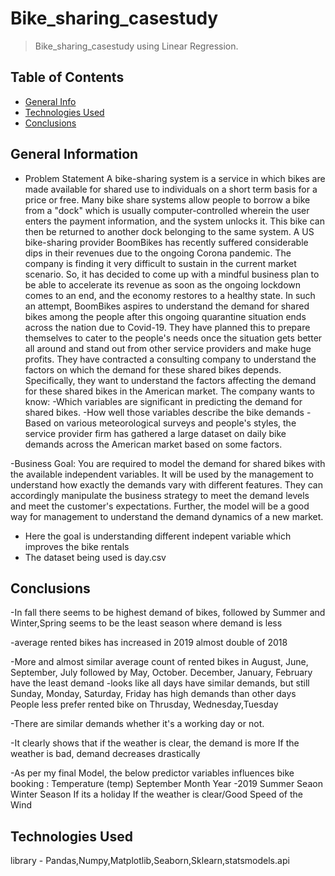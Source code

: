 # Bike_sharing_casestudy
> Bike_sharing_casestudy using Linear Regression.

## Table of Contents
* [General Info](#general-information)
* [Technologies Used](#technologies-used)
* [Conclusions](#conclusions)


## General Information
- Problem Statement
	A bike-sharing system is a service in which bikes are made available for shared use to individuals on a short term basis for a price or free. Many bike share systems allow people to borrow a bike from a "dock" which is usually computer-controlled wherein the user enters the payment information, and the system unlocks it. This bike can then be returned to another dock belonging to the same system.
	A US bike-sharing provider BoomBikes has recently suffered considerable dips in their revenues due to the ongoing Corona pandemic. The company is finding it very difficult to sustain in the current market scenario. So, it has decided to come up with a mindful business plan to be able to accelerate its revenue as soon as the ongoing lockdown comes to an end, and the economy restores to a healthy state. 
	In such an attempt, BoomBikes aspires to understand the demand for shared bikes among the people after this ongoing quarantine situation ends across the nation due to Covid-19. They have planned this to prepare themselves to cater to the people's needs once the situation gets better all around and stand out from other service providers and make huge profits.
	They have contracted a consulting company to understand the factors on which the demand for these shared bikes depends. Specifically, they want to understand the factors affecting the demand for these shared bikes in the American market. The company wants to know:
	-Which variables are significant in predicting the demand for shared bikes.
	-How well those variables describe the bike demands
	-Based on various meteorological surveys and people's styles, the service provider firm has gathered a large dataset on daily bike demands across the American market based on some factors. 


-Business Goal:
	You are required to model the demand for shared bikes with the available independent variables. It will be used by the management to understand how exactly the demands vary with different features. They can accordingly manipulate the business strategy to meet the demand levels and meet the customer's expectations. Further, the model will be a good way for management to understand the demand dynamics of a new market. 
- Here the goal is understanding different indepent variable which improves the bike rentals
- The dataset being used is day.csv



## Conclusions
-In fall there seems to be highest demand of bikes, followed by Summer and Winter,Spring seems to be the least season where demand is less

-average rented bikes has increased in 2019 almost double of 2018

-More and almost similar average count of rented bikes in August, June, September, July followed by May, October.
	December, January, February have the least demand
-looks like all days have similar demands, but still Sunday, Monday, Saturday, Friday has high demands than other days
	People less prefer rented bike on Thrusday, Wednesday,Tuesday
	
-There are similar demands whether it's a working day or not.

-It clearly shows that if the weather is clear, the demand is more
	If the weather is bad, demand decreases drastically
	
-As per my final Model, the below predictor variables influences bike booking :
	Temperature (temp)
	September Month
	Year -2019
	Summer Seaon
	Winter Season
	If its a holiday
	If the weather is clear/Good
	Speed of the Wind

## Technologies Used
library - Pandas,Numpy,Matplotlib,Seaborn,Sklearn,statsmodels.api






